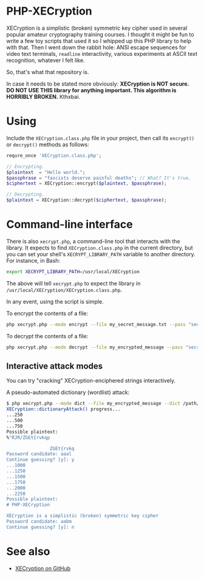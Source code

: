 # PHP-XECryption

XECryption is a simplistic (broken) symmetric key cipher used in several popular amateur cryptography training courses. I thought it might be fun to write a few toy scripts that used it so I whipped up this PHP library to help with that. Then I went down the rabbit hole: ANSI escape sequences for video text terminals, `readline` interactivity, various experiments at ASCII text recognition, whatever I felt like.

So, that's what that repository is.

In case it needs to be stated more obviously: **XECryption is NOT secure. DO NOT USE THIS library for anything important. This algorithm is HORRIBLY BROKEN.** Kthxbai.

# Using

Include the `XECryption.class.php` file in your project, then call its `encrypt()` or `decrypt()` methods as follows:

```php
requre_once 'XECryption.class.php';

// Encrypting.
$plaintext  = "Hello world.";
$passphrase = "fascists deserve painful deaths"; // What? It's true.
$ciphertext = XECryption::encrypt($plaintext, $passphrase);

// Decrypting.
$plaintext = XECryption::decrypt($ciphertext, $passphrase);
```

# Command-line interface

There is also `xecrypt.php`, a command-line tool that interacts with the library. It expects to find `XECryption.class.php` in the current directory, but you can set your shell's `XECRYPT_LIBRARY_PATH` variable to another directory. For instance, in Bash:

```sh
export XECRYPT_LIBRARY_PATH=/usr/local/XECryption
```

The above will tell `xecrypt.php` to expect the library in `/usr/local/XECryption/XECryption.class.php`.

In any event, using the script is simple.

To encrypt the contents of a file:

```sh
php xecrypt.php --mode encrypt --file my_secret_message.txt --pass "secret passphrase" > my_encrypted_message
```

To decrypt the contents of a file:

```sh
php xecrypt.php --mode decrypt --file my_encrypted_message --pass "secret passphrase"
```

## Interactive attack modes

You can try "cracking" XECryption-enciphered strings interactively.

A pseudo-automated dictionary (wordlist) attack:

```sh
$ php xecrypt.php --mode dict --file my_encrypted_message --dict /path/to/wordlist.dict
XECryption::dictionaryAttack() progress...
...250
...500
...750
Possible plaintext: 
%"RJR/ZGEt{rvkqp

                ZGEt{rvkq
Password candidate: aaal
Continue guessing? [y]: y
...1000
...1250
...1500
...1750
...2000
...2250
Possible plaintext:
# PHP-XECryption

XECryption is a simplistic (broken) symmetric key cipher
Password candidate: aabm
Continue guessing? [y]: n
```

# See also

* [XECryption on GitHub](https://github.com/search?q=xecryption)
